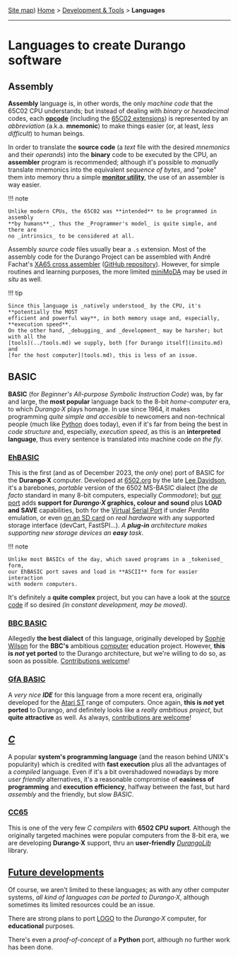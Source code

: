 [Site map](../sitemap.md))
[Home](../index.md) > [Development & Tools](../tools.md) > **Languages**

---
# Languages to create Durango software

## Assembly

**Assembly** language is, in other words, the only _machine code_ that the 65C02 CPU
understands; but instead of dealing with _binary_ or _hexadecimal_ codes, each
[**opcode**](http://www.6502.org/tutorials/6502opcodes.html) (including the
[65C02 extensions](http://www.6502.org/tutorials/65c02opcodes.html))
is represented by an _abbreviation_ (a.k.a. **mnemonic**) to make things easier
(or, at least, _less difficult_) to human beings.

In order to translate the **source code** (a _text_ file with the desired _mnemonics_
and their _operands_) into the **binary** code to be executed by the CPU, an **assembler**
program is recommended; although it's possible to _manually_ translate mnemonics
into the equivalent _sequence of bytes_, and "poke" them into memory thru a simple
[**monitor utility**](6502/nanomon.md), the use of an assembler is way easier.

!!! note

	Unlike modern CPUs, the 65C02 was **intended** to be programmed in assembly
	**by humans**_, thus the _Programmer's model_ is quite simple, and there are
	no _intrinsics_ to be considered at all.

Assembly _source code_ files usually bear a `.s` extension. Most of the assembly code
for the Durango Project can be assembled with André Fachat's
[XA65 cross assembler](https://www.floodgap.com/retrotech/xa/)
([GitHub repository](https://github.com/fachat/xa65)). However, for simple routines
and learning purposes, the more limited [miniMoDA](6502/minimoda.md) may be used
_in situ_ as well.

!!! tip

	Since this language is _natively understood_ by the CPU, it's **potentially the MOST
	efficient and powerful way**, in both memory usage and, especially, **execution speed**.
	On the other hand, _debugging_ and _development_ may be harsher; but with all the
	[tools](../tools.md) we supply, both [for Durango itself](insitu.md) and
	[for the host computer](tools.md), this is less of an issue.

## BASIC

**BASIC** (for _Beginner's All-purpose Symbolic Instruction Code_) was, by far and large,
the **most popular** language back to the 8-bit _home-computer_ era, to which _Durango·X_
plays homage. In use since 1964, it makes programming _quite simple and accesible_
to newcomers and non-technical people (much like
[Python](https://en.wikipedia.org/wiki/Python_(programming_language)) does today),
even if it's far from being the best in _code structure_ and, especially, _execution speed_,
as this is an **interpreted language**, thus every sentence is translated into
machine code _on the fly_.

### [EhBASIC](http://retro.hansotten.nl/6502-sbc/lee-davison-web-site/enhanced-6502-basic/)

This is the first (and as of December 2023, the _only_ one) port of BASIC for the
**Durango·X** computer. Developed at [6502.org](http://www.6502.org) by the late
[Lee Davidson](http://forum.6502.org/viewforum.php?f=5), it's a barebones, _portable_
version of the 6502 MS-BASIC dialect (the _de facto_ standard in many 8-bit computers,
especially _Commodore_); but [our port](lang/ehbasic.md) adds **support for _Durango·X_
graphics, colour and sound** plus **LOAD and SAVE** capabilities, both for the
[Virtual Serial Port](../assets/bin/basic_vsp.dux) if under _Perdita_ emulation, or even
[on an SD card](../assets/bin/basic_sd.dux) on _real hardware_ with any supported
storage interface (devCart, FastSPI...). _A **plug-in** architecture makes supporting
new storage devices an **easy** task_.

!!! note

	Unlike most BASICs of the day, which saved programs in a _tokenised_ form,
	our EhBASIC port saves and load in **ASCII** form for easier interaction
	with modern computers.

It's definitely a **quite complex** project, but you can have a look at the
[source code](https://github.com/zuiko21/minimOS/tree/master/forge/eh_basic)
if so desired _(in constant development, may be moved)_.

### [BBC BASIC](https://en.wikipedia.org/wiki/BBC_BASIC)

Allegedly **the best dialect** of this language, originally developed by
[Sophie Wilson](https://en.wikipedia.org/wiki/Sophie_Wilson) for the **BBC's**
ambitious [computer](https://en.wikipedia.org/wiki/BBC_Micro) education project.
However, **this is _not_ yet ported** to the Durango architecture, but we're
willing to do so, as soon as possible. [Contributions welcome](../community.md)!

### [GfA BASIC](https://en.wikipedia.org/wiki/GFA_BASIC)

A _very nice **IDE**_ for this language from a more recent era, originally developed
for the [Atari ST](https://en.wikipedia.org/wiki/Atari_ST) range of computers.
Once again, **this is _not_ yet ported** to Durango, and definitely looks like a
_really ambitious project_, but **quite attractive** as well. As always,
[contributions are welcome](../community.md)!

## [_C_](https://en.wikipedia.org/wiki/C_(programming_language))

A popular **system's programming language** (and the reason behind UNIX's popularity)
which is credited with **fast execution** plus all the advantages of a _compiled_ language.
Even if it's a bit overshadowed nowadays by more _user friendly_ alternatives,
it's a reasonable compromise of **easiness of programming** and **execution efficiency**,
halfway between the fast, but hard _assembly_ and the friendly, but slow _BASIC_.

### [CC65](https://cc65.github.io/)

This is one of the very few _C compilers_ with **6502 CPU suport**. Although the originally
targeted machines were popular computers from the 8-bit era, we are developing
**Durango·X** support, thru an **user-friendly** [_DurangoLib_](lang/durangolib.md)
library.

## [Future developments](lang/other.md)

Of course, we aren't limited to these languages; as with any other computer systems,
_all kind of languages can be ported to Durango·X_, although sometimes its limited
resources could be an issue.

There are strong plans to port [LOGO](https://en.wikipedia.org/wiki/Logo_(programming_language))
to the _Durango·X_ computer, for **educational** purposes.

There's even a _proof-of-concept_ of a **Python**
port, although no further work has been done.
